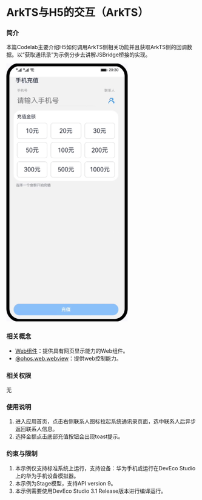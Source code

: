 # ArkTS与H5的交互（ArkTS）
### 简介
本篇Codelab主要介绍H5如何调用ArkTS侧相关功能并且获取ArkTS侧的回调数据。以“获取通讯录”为示例分步去讲解JSBridge桥接的实现。

![SelectContact](screenshots/device/SelectContact.gif)

### 相关概念
- [Web组件](https://developer.harmonyos.com/cn/docs/documentation/doc-references-V3/ts-basic-components-web-0000001477981205-V3?catalogVersion=V3)：提供具有网页显示能力的Web组件。
- [@ohos.web.webview](https://developer.harmonyos.com/cn/docs/documentation/doc-references-V3/js-apis-webview-0000001427902720-V3)：提供web控制能力。

### 相关权限
无

### 使用说明
1. 进入应用首页，点击右侧联系人图标拉起系统通讯录页面，选中联系人后异步返回联系人信息。
2. 选择金额点击底部充值按钮会出现toast提示。


### 约束与限制
1. 本示例仅支持标准系统上运行，支持设备：华为手机或运行在DevEco Studio上的华为手机设备模拟器。
2. 本示例为Stage模型，支持API version 9。
3. 本示例需要使用DevEco Studio 3.1 Release版本进行编译运行。
